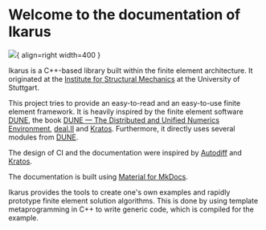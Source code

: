 <!--
SPDX-FileCopyrightText: 2022 The Ikarus Developers mueller@ibb.uni-stuttgart.de
SPDX-License-Identifier: CC-BY-SA-4.0
-->

# Welcome to the documentation of Ikarus

![](auxiliaryImages/BigLogo.png){ align=right width=400 }

Ikarus is a C++-based library built within the finite element architecture. It originated at the [Institute for Structural Mechanics](https://www.ibb.uni-stuttgart.de/en/) at the University of Stuttgart.

This project tries to provide an easy-to-read and an easy-to-use finite element framework.
It is heavily inspired by the finite element software [DUNE](https://dune-project.org/), the book [DUNE — The Distributed and Unified Numerics Environment](https://www.springer.com/gp/book/9783030597016),
[deal.II](https://www.dealii.org/) and [Kratos](https://github.com/KratosMultiphysics/Kratos).
Furthermore, it directly uses several modules from [DUNE](https://dune-project.org/).

The design of CI and the documentation were inspired by [Autodiff](https://autodiff.github.io/)  and [Kratos](https://github.com/KratosMultiphysics/Kratos).

The documentation is built using [Material for MkDocs](https://squidfunk.github.io/mkdocs-material/).

Ikarus provides the tools to create one's own examples and rapidly prototype finite element solution algorithms. 
This is done by using template metaprogramming in C++ to write generic code, which is compiled for the example.
